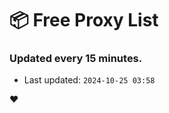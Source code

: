 # :package: Free Proxy List
### Updated every 15 minutes.

- Last updated: `2024-10-25 03:58`

:heart:
